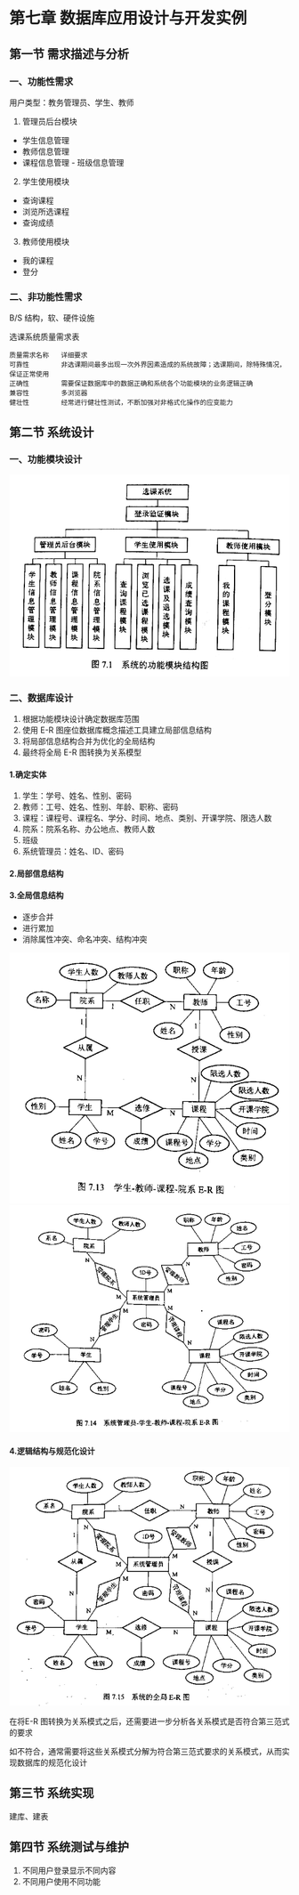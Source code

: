 # 第七章 数据库应用设计与开发实例

## 第一节 需求描述与分析

### 一、功能性需求

用户类型：教务管理员、学生、教师

1. 管理员后台模块
  - 学生信息管理
  - 教师信息管理
  - 课程信息管理
  - 班级信息管理

2. 学生使用模块
  - 查询课程
  - 浏览所选课程
  - 查询成绩

3. 教师使用模块
  - 我的课程
  - 登分

### 二、非功能性需求

B/S 结构，软、硬件设施

选课系统质量需求表

```
质量需求名称   详细要求
可靠性        非选课期间最多出现一次外界因素造成的系统故障；选课期间，除特殊情况，保证正常使用
正确性        需要保证数据库中的数据正确和系统各个功能模块的业务逻辑正确
兼容性        多浏览器
健壮性        经常进行健壮性测试，不断加强对非格式化操作的应变能力
```

## 第二节 系统设计

### 一、功能模块设计

<img src="../img/X2120102.04735.07.01.png" />

### 二、数据库设计

1. 根据功能模块设计确定数据库范围
2. 使用 E-R 图座位数据库概念描述工具建立局部信息结构
3. 将局部信息结构合并为优化的全局结构
4. 最终将全局 E-R 图转换为关系模型

#### 1.确定实体

1. 学生：学号、姓名、性别、密码
2. 教师：工号、姓名、性别、年龄、职称、密码
3. 课程：课程号、课程名、学分、时间、地点、类别、开课学院、限选人数
4. 院系：院系名称、办公地点、教师人数
5. 班级
6. 系统管理员：姓名、ID、密码

#### 2.局部信息结构

#### 3.全局信息结构

- 逐步合并
- 进行累加
- 消除属性冲突、命名冲突、结构冲突

<img src="../img/X2120102.04735.07.02.png" />

<img src="../img/X2120102.04735.07.03.png" />

#### 4.逻辑结构与规范化设计

<img src="../img/X2120102.04735.07.04.png" />

在将E-R 图转换为关系模式之后，还需要进一步分析各关系模式是否符合第三范式的要求

如不符合，通常需要将这些关系模式分解为符合第三范式要求的关系模式，从而实现数据库的规范化设计

## 第三节 系统实现

建库、建表

## 第四节 系统测试与维护

1. 不同用户登录显示不同内容
2. 不同用户使用不同功能
